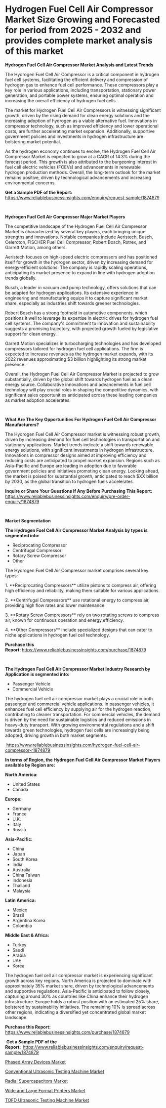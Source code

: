 <p><h1>Hydrogen Fuel Cell Air Compressor Market Size Growing and Forecasted for period from 2025 - 2032 and provides complete market analysis of this market</h1></p><p><strong>Hydrogen Fuel Cell Air Compressor Market Analysis and Latest Trends</strong></p>
<p><p>The Hydrogen Fuel Cell Air Compressor is a critical component in hydrogen fuel cell systems, facilitating the efficient delivery and compression of hydrogen gas to enhance fuel cell performance. These compressors play a key role in various applications, including transportation, stationary power generation, and portable power systems, ensuring optimal operation and increasing the overall efficiency of hydrogen fuel cells.</p><p>The market for Hydrogen Fuel Cell Air Compressors is witnessing significant growth, driven by the rising demand for clean energy solutions and the increasing adoption of hydrogen as a viable alternative fuel. Innovations in compressor technology, such as improved efficiency and lower operational costs, are further accelerating market expansion. Additionally, supportive government policies and investments in hydrogen infrastructure are bolstering market potential.</p><p>As the hydrogen economy continues to evolve, the Hydrogen Fuel Cell Air Compressor Market is expected to grow at a CAGR of 14.3% during the forecast period. This growth is also attributed to the burgeoning interest in fuel cell electric vehicles (FCEVs) and advancements in renewable hydrogen production methods. Overall, the long-term outlook for the market remains positive, driven by technological advancements and increasing environmental concerns.</p></p>
<p><strong>Get a Sample PDF of the Report:&nbsp;</strong> <a href="https://www.reliablebusinessinsights.com/enquiry/request-sample/1874879?utm_campaign=950&utm_medium=2&utm_source=Github&utm_content=ia&utm_term=28022025&utm_id=hydrogen-fuel-cell-air-compressor">https://www.reliablebusinessinsights.com/enquiry/request-sample/1874879</a></p>
<p>&nbsp;</p>
<p><strong>Hydrogen Fuel Cell Air Compressor Major Market Players</strong></p>
<p><p>The competitive landscape of the Hydrogen Fuel Cell Air Compressor Market is characterized by several key players, each bringing unique strengths and innovations. Notable companies include Aeristech, Busch, Celeroton, FISCHER Fuel Cell Compressor, Robert Bosch, Rotrex, and Garrett Motion, among others.</p><p>Aeristech focuses on high-speed electric compressors and has positioned itself for growth in the hydrogen sector, driven by increasing demand for energy-efficient solutions. The company is rapidly scaling operations, anticipating its market presence to expand in line with hydrogen adoption trends globally.</p><p>Busch, a leader in vacuum and pump technology, offers solutions that can be adapted for hydrogen applications. Its extensive experience in engineering and manufacturing equips it to capture significant market share, especially as industries shift towards greener technologies.</p><p>Robert Bosch has a strong foothold in automotive components, which positions it well to leverage its expertise in electric drives for hydrogen fuel cell systems. The company's commitment to innovation and sustainability suggests a promising trajectory, with projected growth fueled by legislative support for clean energy.</p><p>Garrett Motion specializes in turbocharging technologies and has developed compressors tailored for hydrogen fuel cell applications. The firm is expected to increase revenues as the hydrogen market expands, with its 2022 revenues approximating $3 billion highlighting its strong market presence.</p><p>Overall, the Hydrogen Fuel Cell Air Compressor Market is projected to grow substantially, driven by the global shift towards hydrogen fuel as a clean energy source. Collaborative innovations and advancements in fuel cell technology will play crucial roles in shaping the competitive dynamics, with significant sales opportunities anticipated across these leading companies as market adoption accelerates.</p></p>
<p>&nbsp;</p>
<p><strong>What Are The Key Opportunities For Hydrogen Fuel Cell Air Compressor Manufacturers?</strong></p>
<p><p>The Hydrogen Fuel Cell Air Compressor market is witnessing robust growth, driven by increasing demand for fuel cell technologies in transportation and stationary applications. Market trends indicate a shift towards renewable energy solutions, with significant investments in hydrogen infrastructure. Innovations in compressor designs aimed at improving efficiency and reducing costs are anticipated to propel market expansion. Regions such as Asia-Pacific and Europe are leading in adoption due to favorable government policies and initiatives promoting clean energy. Looking ahead, the market is poised for substantial growth, anticipated to reach $XX billion by 2030, as the global transition to hydrogen fuels accelerates.</p></p>
<p><strong>Inquire or Share Your Questions If Any Before Purchasing This Report:</strong> <a href="https://www.reliablebusinessinsights.com/enquiry/pre-order-enquiry/1874879?utm_campaign=950&utm_medium=2&utm_source=Github&utm_content=ia&utm_term=28022025&utm_id=hydrogen-fuel-cell-air-compressor">https://www.reliablebusinessinsights.com/enquiry/pre-order-enquiry/1874879</a></p>
<p>&nbsp;</p>
<p><strong>Market Segmentation</strong></p>
<p><strong>The Hydrogen Fuel Cell Air Compressor Market Analysis by types is segmented into:</strong></p>
<p><ul><li>Reciprocating Compressor</li><li>Centrifugal Compressor</li><li>Rotary Screw Compressor</li><li>Other</li></ul></p>
<p><p>The Hydrogen Fuel Cell Air Compressor market comprises several key types: </p><p>1. **Reciprocating Compressors** utilize pistons to compress air, offering high efficiency and reliability, making them suitable for various applications.</p><p>2. **Centrifugal Compressors** use rotational energy to compress air, providing high flow rates and lower maintenance.</p><p>3. **Rotary Screw Compressors** rely on two rotating screws to compress air, known for continuous operation and energy efficiency. </p><p>4. **Other Compressors** include specialized designs that can cater to niche applications in hydrogen fuel cell technology.</p></p>
<p><strong>Purchase this Report:&nbsp;</strong><a href="https://www.reliablebusinessinsights.com/purchase/1874879?utm_campaign=950&utm_medium=2&utm_source=Github&utm_content=ia&utm_term=28022025&utm_id=hydrogen-fuel-cell-air-compressor">https://www.reliablebusinessinsights.com/purchase/1874879</a></p>
<p>&nbsp;</p>
<p><strong>The Hydrogen Fuel Cell Air Compressor Market Industry Research by Application is segmented into:</strong></p>
<p><ul><li>Passenger Vehicle</li><li>Commercial Vehicle</li></ul></p>
<p><p>The hydrogen fuel cell air compressor market plays a crucial role in both passenger and commercial vehicle applications. In passenger vehicles, it enhances fuel cell efficiency by supplying air for the hydrogen reaction, contributing to cleaner transportation. For commercial vehicles, the demand is driven by the need for sustainable logistics and reduced emissions in heavy-duty transport. With growing environmental regulations and a shift towards green technologies, hydrogen fuel cells are increasingly being adopted, driving growth in both market segments.</p></p>
<p><a href="https://www.reliablebusinessinsights.com/hydrogen-fuel-cell-air-compressor-r1874879?utm_campaign=950&utm_medium=2&utm_source=Github&utm_content=ia&utm_term=28022025&utm_id=hydrogen-fuel-cell-air-compressor">&nbsp;https://www.reliablebusinessinsights.com/hydrogen-fuel-cell-air-compressor-r1874879</a></p>
<p><strong>In terms of Region, the Hydrogen Fuel Cell Air Compressor Market Players available by Region are:</strong></p>
<p>
    <p> <strong> North America: </strong>
        <ul>
            <li>United States</li>
            <li>Canada</li>
        </ul>
        </p> 
    <p> <strong> Europe: </strong>
        <ul>
            <li>Germany</li>
            <li>France</li>
            <li>U.K.</li>
            <li>Italy</li>
            <li>Russia</li>
        </ul>
        </p> 
    <p> <strong> Asia-Pacific: </strong>
        <ul>
            <li>China</li>
            <li>Japan</li>
            <li>South Korea</li>
            <li>India</li>
            <li>Australia</li>
            <li>China Taiwan</li>
            <li>Indonesia</li>
            <li>Thailand</li>
            <li>Malaysia</li>
        </ul>
        </p> 
    <p> <strong> Latin America: </strong>
        <ul>
            <li>Mexico</li>
            <li>Brazil</li>
            <li>Argentina Korea</li>
            <li>Colombia</li>
        </ul>
        </p> 
    <p> <strong> Middle East & Africa: </strong>
        <ul>
            <li>Turkey</li>
            <li>Saudi</li>
            <li>Arabia</li>
            <li>UAE</li>
            <li>Korea</li>
        </ul>
    </p>
    </p>
<p><p>The hydrogen fuel cell air compressor market is experiencing significant growth across key regions. North America is projected to dominate with approximately 35% market share, driven by technological advancements and supportive regulations. Asia-Pacific is anticipated to follow closely, capturing around 30% as countries like China enhance their hydrogen infrastructure. Europe holds a robust position with an estimated 25% share, bolstered by sustainability initiatives. The remaining 10% is spread across other regions, indicating a diversified yet concentrated global market landscape.</p></p>
<p><strong>Purchase this Report: </strong><a href="https://www.reliablebusinessinsights.com/purchase/1874879?utm_campaign=950&utm_medium=2&utm_source=Github&utm_content=ia&utm_term=28022025&utm_id=hydrogen-fuel-cell-air-compressor">https://www.reliablebusinessinsights.com/purchase/1874879</a></p>
<p>&nbsp;<strong>Get a Sample PDF of the Report:&nbsp;&nbsp;</strong><a href="https://www.reliablebusinessinsights.com/enquiry/request-sample/1874879?utm_campaign=950&utm_medium=2&utm_source=Github&utm_content=ia&utm_term=28022025&utm_id=hydrogen-fuel-cell-air-compressor">https://www.reliablebusinessinsights.com/enquiry/request-sample/1874879</a></p>
<p><strong></strong></p>
<p><p><a href="https://github.com/shirleenfraker87/Market-Research-Report-List-1/blob/main/phased-array-devices-market.md?utm_campaign=950&utm_medium=2&utm_source=Github&utm_content=ia&utm_term=28022025&utm_id=hydrogen-fuel-cell-air-compressor">Phased Array Devices Market</a></p><p><a href="https://github.com/jerhoskinson197676/Market-Research-Report-List-1/blob/main/conventional-ultrasonic-testing-machine-market.md?utm_campaign=950&utm_medium=2&utm_source=Github&utm_content=ia&utm_term=28022025&utm_id=hydrogen-fuel-cell-air-compressor">Conventional Ultrasonic Testing Machine Market</a></p><p><a href="https://github.com/JosephineMcguire65/Market-Research-Report-List-1/blob/main/radial-supercapacitors-market.md?utm_campaign=950&utm_medium=2&utm_source=Github&utm_content=ia&utm_term=28022025&utm_id=hydrogen-fuel-cell-air-compressor">Radial Supercapacitors Market</a></p><p><a href="https://github.com/bholdsfofie/Market-Research-Report-List-1/blob/main/wide-and-large-format-printers-market.md?utm_campaign=950&utm_medium=2&utm_source=Github&utm_content=ia&utm_term=28022025&utm_id=hydrogen-fuel-cell-air-compressor">Wide and Large Format Printers Market</a></p><p><a href="https://github.com/norbeludie83/Market-Research-Report-List-1/blob/main/tofd-ultrasonic-testing-machine-market.md?utm_campaign=950&utm_medium=2&utm_source=Github&utm_content=ia&utm_term=28022025&utm_id=hydrogen-fuel-cell-air-compressor">TOFD Ultrasonic Testing Machine Market</a></p></p>